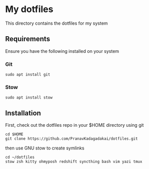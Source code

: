 # My dotfiles

This directory contains the dotfiles for my system

## Requirements

Ensure you have the following installed on your system

### Git

```
sudo apt install git
```

### Stow

```
sudo apt install stow
```

## Installation

First, check out the dotfiles repo in your $HOME directory using git

```
cd $HOME
git clone https://github.com/PranavKadagadakai/dotfiles.git 
```

then use GNU stow to create symlinks

```
cd ~/dotfiles
stow zsh kitty ohmyposh redshift syncthing bash vim yazi tmux
```
